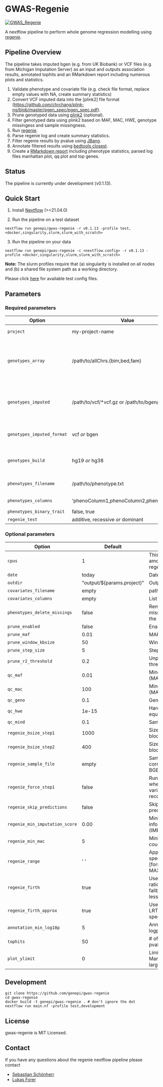 # GWAS-Regenie

[![GWAS_Regenie](https://github.com/genepi/gwas-regenie/actions/workflows/ci-tests.yml/badge.svg)](https://github.com/genepi/gwas-regenie/actions/workflows/ci-tests.yml)

A nextflow pipeline to perform whole genome regression modelling using [regenie](https://github.com/rgcgithub/regenie).

## Pipeline Overview

The pipeline takes imputed bgen (e.g. from UK Biobank) or VCF files (e.g. from Michigan Imputation Server) as an input and outputs association results, annotated tophits and an RMarkdown report including numerous plots and statistics.

1) Validate phenotype and covariate file (e.g. check file format, replace empty values with NA, create summary statistics)
1) Convert VCF imputed data into the [plink2] file format (https://github.com/chrchang/plink-ng/blob/master/pgen_spec/pgen_spec.pdf).
2) Prune genotyped data using [plink2](https://www.cog-genomics.org/plink/2.0/) (optional).
3) Filter genotyped data using plink2 based on MAF, MAC, HWE, genotype missingess and sample missingness.
4) Run [regenie](https://github.com/rgcgithub/regenie).
5) Parse regenie log and create summary statistics.
7) Filter regenie results by pvalue using [JBang](https://github.com/jbangdev/jbang).
8) Annotate filtered results using [bedtools closest](https://bedtools.readthedocs.io/en/latest/content/tools/closest.html).
9) Create a [RMarkdown report](https://rmarkdown.rstudio.com/) including phenotype statistics, parsed log files manhattan plot, qq plot and top genes.

## Status
The pipeline is currently under development (v0.1.13).

## Quick Start

1) Install [Nextflow](https://www.nextflow.io/docs/latest/getstarted.html#installation) (>=21.04.0)

2) Run the pipeline on a test dataset

```
nextflow run genepi/gwas-regenie -r v0.1.13 -profile test,<docker,singularity,slurm,slurm_with_scratch>
```

3) Run the pipeline on your data

```
nextflow run genepi/gwas-regenie -c <nextflow.config> -r v0.1.13 -profile <docker,singularity,slurm,slurm_with_scratch>
```
**Note:** The slurm profiles require that (a) singularity is installed on all nodes and (b) a shared file system path as a working directory.

Please click [here](tests) for available test config files.

## Parameters

### Required parameters


| Option        | Value          | Description  |
| ------------- |-----------------| -------------|
| `project`     | my-project-name | Name of the project |
| `genotypes_array`     |  /path/to/allChrs.{bim,bed,fam} | Path to the array genotypes (single merged file in plink format).  |
| `genotypes_imputed`     |  /path/to/vcf/\*vcf.gz or /path/to/bgen/\*bgen | Path to imputed genotypes in VCF or BGEN format) |
| `genotypes_imputed_format `     | vcf *or* bgen | Input file format of imputed genotypes   |
| `genotypes_build`     | hg19 *or* hg38 | Imputed genotypes build format |
| `phenotypes_filename `     | /path/to/phenotype.txt | Path to phenotype file |
| `phenotypes_columns`     | 'phenoColumn1,phenoColumn2,phenoColumn3' | List of phenotypes |
| `phenotypes_binary_trait`     | false, true | Binary trait? |
| `regenie_test`     | additive, recessive *or* dominant |  Define test |

### Optional parameters

| Option        |Default          | Description |
| ------------- |-----------------| -------------|
| `cpus`     | 1 | This parameter sets the amount of threads in regenie and plink2. |  
| `date`     | today | Date in report |  
| `outdir`     | "output/${params.project}" | Output directory   
| `covariates_filename`     |  empty | path to covariates file |
| `covariates_columns`     | empty | List of covariates |  
| `phenotypes_delete_missings`     | false | Removing samples with missing data at any of the phenotypes |
| `prune_enabled`     | false | Enable pruning step |
| `prune_maf`     | 0.01 | MAF filter |
| `prune_window_kbsize`     |  50 | Window size |
| `prune_step_size`     |   5 | Step size (variant ct) |
| `prune_r2_threshold`     |   0.2 | Unphased hardcall R2 threshold|
| `qc_maf`     |   0.01 | Minor allele frequency (MAF) filter |
| `qc_mac`     |  100 | Minor allele count (MAC) filter |  
| `qc_geno`     | 0.1 | Genotype missingess |  
| `qc_hwe`     | 1e-15 | Hardy-Weinberg equilibrium (HWE) filter |  
| `qc_mind`     | 0.1 | Sample missigness |  
| `regenie_bsize_step1`     | 1000 | Size of the genotype blocks |  
| `regenie_bsize_step2`     | 400 | Size of the genotype blocks |  
| `regenie_sample_file`     |  empty | Sample file corresponding to input BGEN file |
| `regenie_force_step1`     |  false | Run regenie step 1 when >1M genotyped variants are used (not recommended) |
| `regenie_skip_predictions`     | false | Skip Regenie Step 1 predictions |  
| `regenie_min_imputation_score`     |  0.00 | Minimum imputation info score (IMPUTE/MACH R^2)  |
| `regenie_min_mac`     |  5 | Minimum minor allele count  |
| `regenie_range`     |  ' ' | Apply regenie only on a specify region [format=CHR:MINPOS-MAXPOS] |
| `regenie_firth`     |   true  | Use Firth likelihood ratio test (LRT) as fallback for p-values less than threshold |
| `regenie_firth_approx`     |  true | Use approximate Firth LRT for computational speedup |
| `annotation_min_log10p`     |   5 | Annotate results with logp10 >= 5 |
| `tophits`     |   50 | # of tophits (sorted by pvalue) with annotation |
| `plot_ylimit`     |   0 | Limit y axis in Manhattan/QQ plot for large p-values |

## Development

```
git clone https://github.com/genepi/gwas-regenie
cd gwas-regenie
docker build -t genepi/gwas-regenie . # don't ignore the dot
nextflow run main.nf -profile test,development
```

## License
gwas-regenie is MIT Licensed.

## Contact
If you have any questions about the regenie nextflow pipeline please contact
* [Sebastian Schönherr](mailto:sebastian.schoenherr@i-med.ac.at)
* [Lukas Forer](mailto:lukas.forer@i-med.ac.at)
